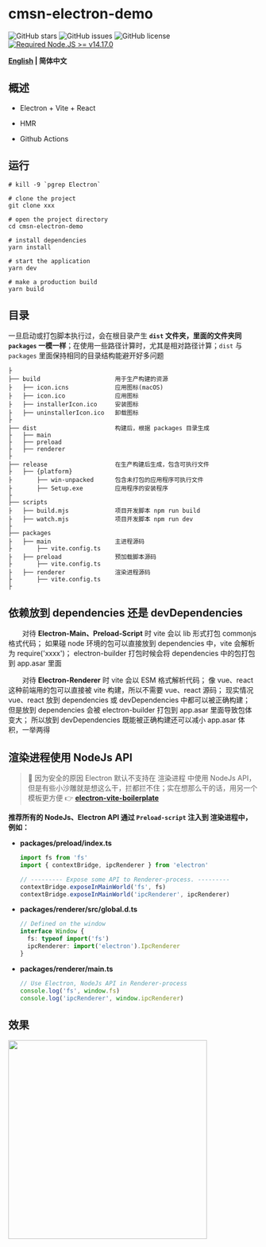 # cmsn-electron-demo

![GitHub stars](https://img.shields.io/github/stars/BrainCoTech/cmsn-electron-demo?color=fa6470&style=flat)
![GitHub issues](https://img.shields.io/github/issues/BrainCoTech/cmsn-electron-demo?color=d8b22d&style=flat)
![GitHub license](https://img.shields.io/github/license/BrainCoTech/cmsn-electron-demo?style=flat)
[![Required Node.JS >= v14.17.0](https://img.shields.io/static/v1?label=node&message=%3E=14.17.0&logo=node.js&color=3f893e&style=flat)](https://nodejs.org/about/releases)

**[English](README.md) | 简体中文**

## 概述

- Electron + Vite + React

- HMR

- Github Actions

## 运行

```shell
# kill -9 `pgrep Electron`

# clone the project
git clone xxx

# open the project directory
cd cmsn-electron-demo

# install dependencies
yarn install

# start the application
yarn dev

# make a production build
yarn build

```

## 目录

一旦启动或打包脚本执行过，会在根目录产生 **`dist` 文件夹，里面的文件夹同 `packages` 一模一样**；在使用一些路径计算时，尤其是相对路径计算；`dist` 与 `packages` 里面保持相同的目录结构能避开好多问题

```tree
├
├── build                     用于生产构建的资源
├   ├── icon.icns             应用图标(macOS)
├   ├── icon.ico              应用图标
├   ├── installerIcon.ico     安装图标
├   ├── uninstallerIcon.ico   卸载图标
├
├── dist                      构建后，根据 packages 目录生成
├   ├── main
├   ├── preload
├   ├── renderer
├
├── release                   在生产构建后生成，包含可执行文件
├   ├── {platform}
├       ├── win-unpacked      包含未打包的应用程序可执行文件
├       ├── Setup.exe         应用程序的安装程序
├
├── scripts
├   ├── build.mjs             项目开发脚本 npm run build
├   ├── watch.mjs             项目开发脚本 npm run dev
├
├── packages
├   ├── main                  主进程源码
├       ├── vite.config.ts
├   ├── preload               预加载脚本源码
├       ├── vite.config.ts
├   ├── renderer              渲染进程源码
├       ├── vite.config.ts
├
```

## 依赖放到 dependencies 还是 devDependencies

&emsp;&emsp;对待 **Electron-Main、Preload-Script** 时 vite 会以 lib 形式打包 commonjs 格式代码；
如果碰 node 环境的包可以直接放到 dependencies 中，vite 会解析为 require('xxxx')；
electron-builder 打包时候会将 dependencies 中的包打包到 app.asar 里面

&emsp;&emsp;对待 **Electron-Renderer** 时 vite 会以 ESM 格式解析代码；
像 vue、react 这种前端用的包可以直接被 vite 构建，所以不需要 vue、react 源码；
现实情况 vue、react 放到 dependencies 或 devDependencies 中都可以被正确构建；
但是放到 dependencies 会被 electron-builder 打包到 app.asar 里面导致包体变大；
所以放到 devDependencies 既能被正确构建还可以减小 app.asar 体积，一举两得

## 渲染进程使用 NodeJs API

> 🚧 因为安全的原因 Electron 默认不支持在 渲染进程 中使用 NodeJs API，但是有些小沙雕就是想这么干，拦都拦不住；实在想那么干的话，用另一个模板更方便 👉 **[electron-vite-boilerplate](https://github.com/caoxiemeihao/electron-vite-boilerplate)**

**推荐所有的 NodeJs、Electron API 通过 `Preload-script` 注入到 渲染进程中，例如：**

- **packages/preload/index.ts**

  ```typescript
  import fs from 'fs'
  import { contextBridge, ipcRenderer } from 'electron'

  // --------- Expose some API to Renderer-process. ---------
  contextBridge.exposeInMainWorld('fs', fs)
  contextBridge.exposeInMainWorld('ipcRenderer', ipcRenderer)
  ```

- **packages/renderer/src/global.d.ts**

  ```typescript
  // Defined on the window
  interface Window {
    fs: typeof import('fs')
    ipcRenderer: import('electron').IpcRenderer
  }
  ```

- **packages/renderer/main.ts**

  ```typescript
  // Use Electron, NodeJs API in Renderer-process
  console.log('fs', window.fs)
  console.log('ipcRenderer', window.ipcRenderer)
  ```

## 效果

<img width="400px" src="https://focus-resource.oss-accelerate.aliyuncs.com/universal/crimson-sdk-prebuild/node/cmsn-electron.png" />
